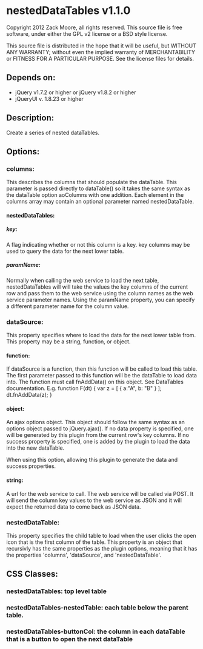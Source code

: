 ﻿nestedDataTables v1.1.0
=========================

Copyright 2012 Zack Moore, all rights reserved.
This source file is free software, under either the GPL v2 license or a BSD style license.

This source file is distributed in the hope that it will be useful, but 
WITHOUT ANY WARRANTY; without even the implied warranty of MERCHANTABILITY 
or FITNESS FOR A PARTICULAR PURPOSE. See the license files for details.

## Depends on:
- jQuery v1.7.2 or higher or jQuery v1.8.2 or higher
- jQueryUI v. 1.8.23 or higher

## Description:
Create a series of nested dataTables.

## Options:
###    columns: 
This describes the columns that should populate the dataTable. This parameter is passed directly to dataTable() so it takes the same syntax as the dataTable 
option aoColumns with one addition. Each element in the columns array may contain an optional parameter named nestedDataTable.

####        nestedDataTables: 
#####            key:
A flag indicating whether or not this column is a key. key columns may be used to query the data for the next lower table. 

#####            paramName: 
Normally when calling the web service to load the next table, nestedDataTables will will take the values the key columns of the current row
and pass them to the web service using the column names as the web service parameter names. Using the paramName property, you can specify 
a different parameter name for the column value.

###    dataSource: 
This property specifies where to load the data for the next lower table from.
This property may be a string, function, or object.
        
####        function: 
If dataSource is a function, then this function will be called to load this table. The first parameter passed to this function will be the dataTable to load 
data into. The function must call fnAddData() on this object. See DataTables documentation.
E.g. function F(dt) { var z = [ { a:"A", b: "B" } ]; dt.fnAddData(z); }

####        object: 
An ajax options object. This object should follow the same syntax as an options object passed to jQuery.ajax(). If no data property is specified, one
will be generated by this plugin from the current row's key columns. If no success property is specified, one is added by the plugin to load the data
into the new dataTable.

When using this option, allowing this plugin to generate the data and success properties.

####        string: 
A url for the web service to call. The web service will be called via POST. It will send the column key values to the web service as JSON and
it will expect the returned data to come back as JSON data.

###    nestedDataTable: 
This property specifies the child table to load when the user clicks the open icon that is the first column of the table. This property is an object
that recursivly has the same properties as the plugin options, meaning that it has the properties 'columns', 'dataSource', and 'nestedDataTable'.

## CSS Classes:
###    nestedDataTables: top level table

###    nestedDataTables-nestedTable: each table below the parent table.

###    nestedDataTables-buttonCol: the column in each dataTable that is a button to open the next dataTable
